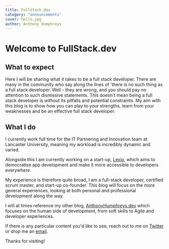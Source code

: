 ```yaml
---
title: FullStack.dev
category: "announcements"
cover: hello.jpg
author: Anthony Humphreys
---
```


# Welcome to FullStack.dev

## What to expect

Here I will be sharing what it takes to be a full stack developer. There are many in the community who say along the lines of 'there is no such thing as a full stack developer. Well - they are wrong, and you should pay no attention to such dismissive statements. This doesn't mean being a full stack developer is without its pitfalls and potential constraints. My aim with this blog is to show how you can play to your strengths, learn from your weaknesses and be an effective full stack developer.

## What I do

I currently work full time for the IT Partnering and Innovation team at Lancaster University, meaning my workload is incredibly dynamic and varied.

Alongside this I am currently working on a start-up, [Lexio](lexio.dev), which aims to democratise app development and make it more accessible to developers everywhere.

My experience is therefore quite broad, I am a full-stack developer, certified scrum master, and start-up co-founder. This blog will focus on the more general experiences, looking at both personal and professional development along the way.

I will at times reference my other blog, [AnthonyHumphreys.dev](https://anthonyhumphreys.dev) which focuses on the human side of development, from soft skills to Agile and developer experiences.

If there is any particular content you'd like to see, reach out to me on [Twitter](https://twitter.com/aphumphreys) or drop me an [email](mailto:anthony@lexio.app?subject=FullStack.dev%20Content%20Suggestion).

Thanks for visiting!
